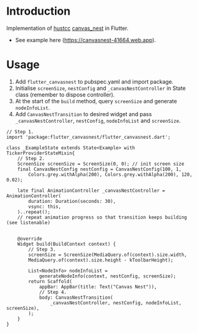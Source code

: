 # Introduction
Implementation of [hustcc](https://github.com/hustcc) [canvas_nest](https://github.com/hustcc/canvas-nest.js/) in Flutter. 
* See example here (https://canvasnest-41664.web.app).


# Usage
1. Add `flutter_canvasnest` to pubspec.yaml and import package.
2. Initialise `screenSize`, `nestConfig` and `_canvasNestController` in State class (remember to dispose controller). 
3. At the start of the `build` method, query `screenSize` and generate `nodeInfoList`.
4. Add `CanvasNestTransition` to desired widget and pass `_canvasNestController`, `nestConfig`, `nodeInfoList` and `screenSize`.
```
// Step 1.
import 'package:flutter_canvasnest/flutter_canvasnest.dart';

class _ExampleState extends State<Example> with TickerProviderStateMixin{
    // Step 2.
    ScreenSize screenSize = ScreenSize(0, 0); // init screen size
    final CanvasNestConfig nestConfig = CanvasNestConfig(100, 1,
        Colors.grey.withAlpha(200), Colors.grey.withAlpha(200), 120, 0.02);

    late final AnimationController _canvasNestController = AnimationController(
        duration: Duration(seconds: 30), 
        vsync: this,
    )..repeat();
    // repeat animation progress so that transition keeps building (see listenable)


    @override
    Widget build(BuildContext context) {
        // Step 3.
        screenSize = ScreenSize(MediaQuery.of(context).size.width,
        MediaQuery.of(context).size.height - kToolbarHeight);
    
        List<NodeInfo> nodeInfoList =
            generateNodeInfo(context, nestConfig, screenSize);
        return Scaffold(
            appBar: AppBar(title: Text("Canvas Nest")),
            // Step 4.
            body: CanvasNestTransition(
                _canvasNestController, nestConfig, nodeInfoList, screenSize),
        );
    }
}

```